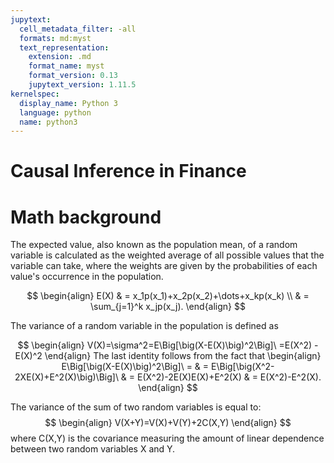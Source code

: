 ```yaml
---
jupytext:
  cell_metadata_filter: -all
  formats: md:myst
  text_representation:
    extension: .md
    format_name: myst
    format_version: 0.13
    jupytext_version: 1.11.5
kernelspec:
  display_name: Python 3
  language: python
  name: python3
---
```


# Causal Inference in Finance

# Math background
The expected value, also known as the population mean, of a random variable is calculated as the weighted average of all possible values that the variable can take, where the weights are given by the probabilities of each value's occurrence in the population.

$$
\begin{align}
  E(X) & = x_1p(x_1)+x_2p(x_2)+\dots+x_kp(x_k) \\
  & = \sum_{j=1}^k x_jp(x_j).             
\end{align}
$$

The variance of a random variable in the population is defined as

$$
\begin{align}
   V(X)=\sigma^2=E\Big[\big(X-E(X)\big)^2\Big]\ =E(X^2) - E(X)^2
\end{align}
The last identity follows from the fact that 
\begin{align}
E\Big[\big(X-E(X)\big)^2\Big]\  =
& = E\Big[\big(X^2-2XE(X)+E^2(X)\big)\Big]\
& = E(X^2)-2E(X)E(X)+E^2(X)
& = E(X^2)-E^2(X).
\end{align}
$$

The variance of the sum of two random variables is equal to:
$$
\begin{align}
   V(X+Y)=V(X)+V(Y)+2C(X,Y)
\end{align}
$$
where C(X,Y) is the covariance measuring the amount of linear dependence between two random variables X and Y.

